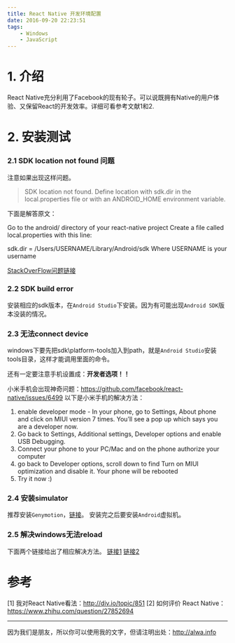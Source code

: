 ```yaml
---
title: React Native 开发环境配置
date: 2016-09-20 22:23:51
tags:
    - Windows
    - JavaScript
---
```


# 1. 介绍
React Native充分利用了Facebook的现有轮子。可以说既拥有Native的用户体验、又保留React的开发效率。详细可看参考文献1和2.

<!--more-->

# 2. 安装测试
### 2.1 SDK location not found 问题
注意如果出现这样问题。
>SDK location not found. Define location with sdk.dir in the local.properties file or with an ANDROID_HOME environment variable.

下面是解答原文：

Go to the android/ directory of your react-native project
Create a file called local.properties with this line:

sdk.dir = /Users/USERNAME/Library/Android/sdk
Where USERNAME is your username

[StackOverFlow问题链接](http://stackoverflow.com/questions/32634352/react-native-android-build-failed?newreg=fe1100fd6e6d44f5acf90f7f07437777)


### 2.2 SDK build error
安装相应的sdk版本，在`Android Studio`下安装。因为有可能出现`Android SDK`版本没装的情况。

### 2.3 无法connect device
windows下要先把sdk\platform-tools加入到path，就是`Android Studio`安装tools目录，这样才能调用里面的命令。

还有一定要注意手机设置成：**开发者选项！！**

小米手机会出现神奇问题：https://github.com/facebook/react-native/issues/6499
以下是小米手机的解决方法：
1. enable developer mode - In your phone, go to Settings, About phone and click on MIUI version 7 times. You’ll see a pop up which says you are a developer now.
2. Go back to Settings, Additional settings, Developer options and enable USB Debugging.
3. Connect your phone to your PC/Mac and on the phone authorize your computer
4. go back to Developer options, scroll down to find Turn on MIUI optimization and disable it. Your phone will be rebooted
5. Try it now :)

### 2.4 安装simulator
推荐安装`Genymotion`，[链接](https://www.genymotion.com/)。
安装完之后要安装`Android`虚拟机。

### 2.5 解决windows无法reload
下面两个链接给出了相应解决方法。
[链接1](http://reactnative.cn/post/2297)
[链接2](http://bbs.reactnative.cn/topic/676/%E4%BF%AE%E6%94%B9index-android-js%E4%B8%8D%E8%83%BD%E5%AE%9E%E7%8E%B0hot-reload/2)

# 参考
[1] 我对React Native看法：http://div.io/topic/851
[2] 如何评价 React Native：https://www.zhihu.com/question/27852694

----

因为我们是朋友，所以你可以使用我的文字，但请注明出处：http://alwa.info
